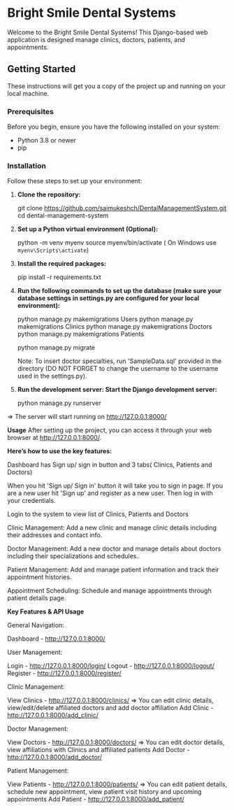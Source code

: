# Bright Smile Dental Systems

Welcome to the Bright Smile Dental Systems! This Django-based web application is designed manage clinics, doctors, patients, and appointments.

## Getting Started

These instructions will get you a copy of the project up and running on your local machine.

### Prerequisites

Before you begin, ensure you have the following installed on your system:
- Python 3.8 or newer
- pip 

### Installation

Follow these steps to set up your environment:

1. **Clone the repository:**
   
   git clone https://github.com/saimukeshch/DentalManagementSystem.git
   cd dental-management-system

2. **Set up a Python virtual environment (Optional):**
    
    python -m venv myenv
    source myenv/bin/activate  ( On Windows use `myenv\Scripts\activate`)

3. **Install the required packages:**
    
    pip install -r requirements.txt

4. **Run the following commands to set up the database (make sure your database settings in settings.py are configured for your local environment):**

    python manage.py makemigrations Users
    python manage.py makemigrations Clinics
    python manage.py makemigrations Doctors
    python manage.py makemigrations Patients
    
    python manage.py migrate 

    Note: To insert doctor specialties, run 'SampleData.sql' provided in the directory (DO NOT FORGET to change the username to the username used in the settings.py).

5. **Run the development server: Start the Django development server:**

    python manage.py runserver


=> The server will start running on http://127.0.0.1:8000/



**Usage**
After setting up the project, you can access it through your web browser at http://127.0.0.1:8000/. 

**Here’s how to use the key features:**


Dashboard has Sign up/ sign in button and 3 tabs( Clinics, Patients and Doctors)

When you hit 'Sign up/ Sign in' button it will take you to sign in page. If you are a new user hit 'Sign up' and register as a new user. Then log in with your credentials.

Login to the system to view list of Clinics, Patients and Doctors

Clinic Management:
Add a new clinic and manage clinic details including their addresses and contact info.

Doctor Management: 
Add a new doctor and manage details about doctors including their specializations and schedules.

Patient Management: 
Add and manage patient information and track their appointment histories.

Appointment Scheduling: 
Schedule and manage appointments through patient details page.


**Key Features & API Usage**

General Navigation:

Dashboard - http://127.0.0.1:8000/

User Management:

Login - http://127.0.0.1:8000/login/
Logout - http://127.0.0.1:8000/logout/
Register - http://127.0.0.1:8000/register/

Clinic Management:

View Clinics - http://127.0.0.1:8000/clinics/
    => You can edit clinic details, view/edit/delete affiliated doctors and add doctor affiliation
Add Clinic - http://127.0.0.1:8000/add_clinic/

Doctor Management:

View Doctors - http://127.0.0.1:8000/doctors/
    => You can edit doctor details, view affiliations with Clinics and affiliated patients
Add Doctor - http://127.0.0.1:8000/add_doctor/


Patient Management:

View Patients - http://127.0.0.1:8000/patients/
     => You can edit patient details, schedule new appointment, view patient visit history and upcoming appointments
Add Patient - http://127.0.0.1:8000/add_patient/




